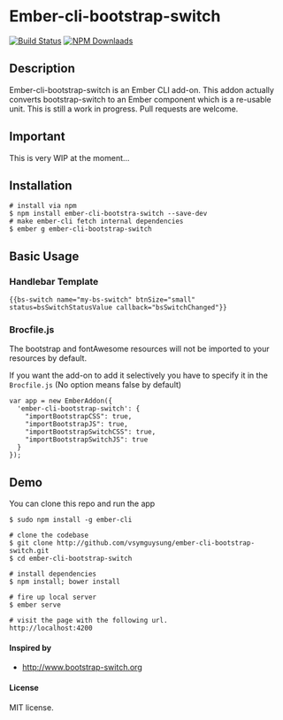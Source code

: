 # Ember-cli-bootstrap-switch

[![Build Status](https://travis-ci.org/vsymguysung/ember-cli-bootstrap-switch.svg)](http://travis-ci.org/vsymguysung/ember-cli-bootstrap-switch)
[![NPM Downlaads](https://img.shields.io/npm/dm/ember-cli-bootstrap-switch.svg)](https://www.npmjs.org/package/ember-cli-bootstrap-switch)

## Description
Ember-cli-bootstrap-switch is an Ember CLI add-on. This addon actually converts bootstrap-switch to an Ember component which is
a re-usable unit. This is still a work in progress. Pull requests are welcome.


## Important

This is very WIP at the moment...


## Installation
```
# install via npm
$ npm install ember-cli-bootstra-switch --save-dev
# make ember-cli fetch internal dependencies
$ ember g ember-cli-bootstrap-switch
```

## Basic Usage

### Handlebar Template
```
{{bs-switch name="my-bs-switch" btnSize="small" status=bsSwitchStatusValue callback="bsSwitchChanged"}}
```

### Brocfile.js ###
The bootstrap and fontAwesome resources will not be imported to your resources by default. 

If you want the add-on to add it selectively you have to specify it in the `Brocfile.js`
(No option means false by default)

```
var app = new EmberAddon({
  'ember-cli-bootstrap-switch': {
    "importBootstrapCSS": true,
    "importBootstrapJS": true,
    "importBootstrapSwitchCSS": true,
    "importBootstrapSwitchJS": true
  }
});
```

## Demo
You can clone this repo and run the app 

```
$ sudo npm install -g ember-cli

# clone the codebase
$ git clone http://github.com/vsymguysung/ember-cli-bootstrap-switch.git
$ cd ember-cli-bootstrap-switch

# install dependencies
$ npm install; bower install

# fire up local server
$ ember serve

# visit the page with the following url.
http://localhost:4200
```





#### Inspired by

* http://www.bootstrap-switch.org

#### License
MIT license.
